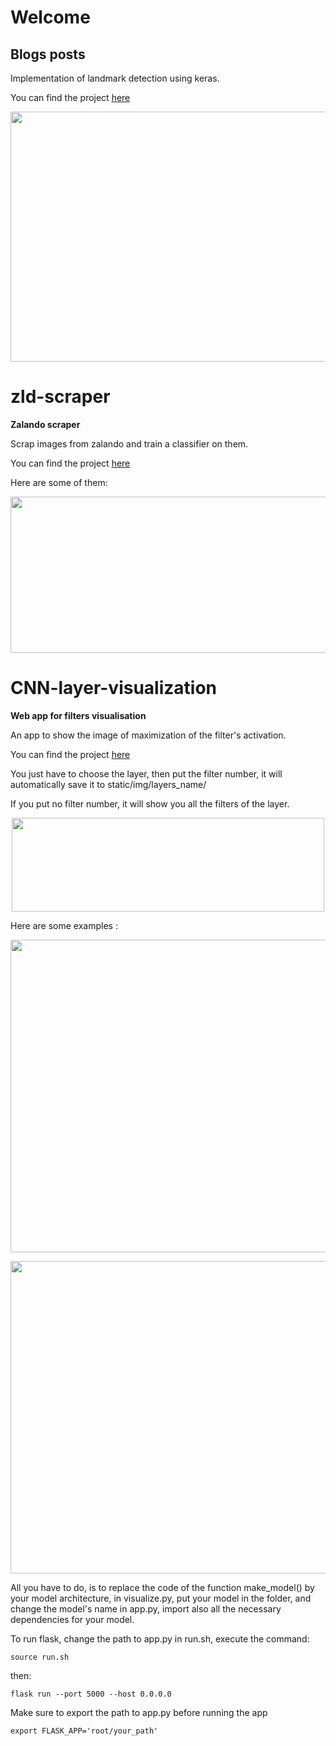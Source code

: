 # Welcome


## Blogs posts
Implementation of landmark detection using keras.

You can find the project [here](https://github.com/ErenO/landmark-detection)


<p align="center">
<img width="900" height="400" src="./images/landmark.png">
</p>

# zld-scraper

**Zalando scraper**

Scrap images from zalando and train a classifier on them.

You can find the project [here](https://github.com/ErenO/zld-scraper)

Here are some of them:

<p align="center">
<img width="900" height="250" src="./images/zalando.png">
</p>

# CNN-layer-visualization

**Web app for filters visualisation**

An app to show the image of maximization of the filter's activation.

You can find the project [here](https://github.com/ErenO/CNN-layer-visualization)

You just have to choose the layer, then put the filter number, it will automatically save it to static/img/layers_name/

If you put no filter number, it will show you all the filters of the layer.

<p align="center">
<img width="500" height="150" src="./images/img3.png">
</p>

Here are some examples :

<p align="center">
<img width="900" height="500" src="./images/img1.png">
</p>

<p align="center">
<img width="900" height="500" src="./images/img2.png">
</p>

All you have to do, is to replace the code of the function make_model() by your model architecture, in visualize.py,
put your model in the folder, and change the model's name in app.py, import also all the necessary dependencies for your model.

To run flask, change the path to app.py in run.sh,
execute the command:
<pre><code>source run.sh
</code></pre>
then:
<pre><code>flask run --port 5000 --host 0.0.0.0
</code></pre>


Make sure to export the path to app.py before running the app
<pre><code>export FLASK_APP='root/your_path'
</code></pre>
